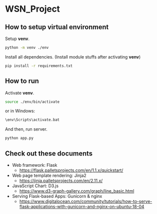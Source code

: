 # WSN_Project

## How to setup virtual environment

Setup **venv**.

```bash
python -m venv ./env
```

Install all dependencies. (Install module stuffs after activating **venv**)

```bash
pip install -r requirements.txt
```

## How to run

Activate **venv**.

```bash
source ./env/bin/activate
```

or in Windows:

```cmd
\env\Scripts\activate.bat
```

And then, run server.

```bash
python app.py
```

## Check out these documents

- Web framework: Flask 
    - https://flask.palletsprojects.com/en/1.1.x/quickstart/
- Web page template rendering: Jinja2
    - https://jinja.palletsprojects.com/en/2.11.x/
- JavaScript Chart: D3.js
    - https://www.d3-graph-gallery.com/graph/line_basic.html
- Serving Flask-based Apps: Gunicorn & nginx
    - https://www.digitalocean.com/community/tutorials/how-to-serve-flask-applications-with-gunicorn-and-nginx-on-ubuntu-18-04
